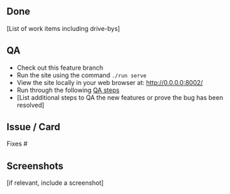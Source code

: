 ## Done

[List of work items including drive-bys]

## QA

- Check out this feature branch
- Run the site using the command `./run serve`
- View the site locally in your web browser at: http://0.0.0.0:8002/
- Run through the following [QA steps]([https://canonical-web-and-design.github.io/practices/workflow/qa-steps.html](https://discourse.canonical.com/t/qa-steps/152))
- [List additional steps to QA the new features or prove the bug has been resolved]

## Issue / Card

Fixes #

## Screenshots

[if relevant, include a screenshot]
